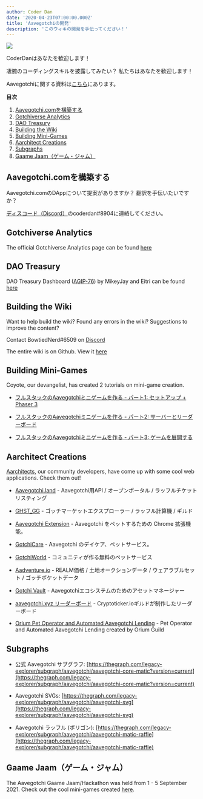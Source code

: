 ```yaml
---
author: Coder Dan
date: '2020-04-23T07:00:00.000Z'
title: 'Aavegotchiの開発'
description: 'このウィキの開発を手伝ってください！'
---
```


<div class="headerImageContainer">
<img class="headerImage" src="/developers/codergotchi.png">
<p class="headerImageText">CoderDanはあなたを歓迎します！</p>
</div>

凄腕のコーディングスキルを披露してみたい？ 私たちはあなたを歓迎します！

Aavegotchiに関する資料は[こちら](https://docs.aavegotchi.com/)にあります。

<div class="contentsBox">

**目次**

<ol>
<li><a href=#building-aavegotchi-com>Aavegotchi.comを構築する</a></li>
<li><a href=#gotchiverse-analytics>Gotchiverse Analytics</a></li>
<li><a href=#dao-treasury>DAO Treasury</a></li>
<li><a href=#building-the-wiki>Building the Wiki</a></li>
<li><a href=#building-mini-games>Building Mini-Games</a></li>
<li><a href=#aarchitect-creations>Aarchitect Creations</a></li>
<li><a href=#subgraphs>Subgraphs</a></li>
<li><a href=#gaame-jaam>Gaame Jaam（ゲーム・ジャム）</a></li>
</ol>

</div>

## Aavegotchi.comを構築する

Aavegotchi.comのDAppについて提案がありますか？ 翻訳を手伝いたいですか？

[ディスコード（Discord）](https://discord.com/invite/NPwnWB6)のcoderdan#8904に連絡してください。

## Gotchiverse Analytics

The official Gotchiverse Analytics page can be found [here](https://gotchiverse-analytics.vercel.app/)

## DAO Treasury

DAO Treasury Dashboard ([AGIP-76](/aavegotchi-improvement-proposals#create-a-dao-treasury-dashboard)) by MikeyJay and Eitri can be found [here](https://dune.com/eitri/aavegotchi-dao-treasury)

## Building the Wiki

Want to help build the wiki? Found any errors in the wiki? Suggestions to improve the content?

Contact BowtiedNerd#6509 on [Discord](https://discord.com/invite/NPwnWB6)

The entire wiki is on Github. View it [here](https://github.com/aavegotchi/aavegotchi-wiki)

## Building Mini-Games

Coyote, our devangelist, has created 2 tutorials on mini-game creation.

* [フルスタックのAavegotchiミニゲームを作る - パート1: セットアップ + Phaser 3](https://dev.to/ccoyotedev/building-a-full-stack-aavegotchi-minigame-part-1-set-up-phaser-3-29l5)

* [フルスタックのAavegotchiミニゲームを作る - パート2: サーバーとリーダーボード](https://dev.to/ccoyotedev/building-a-full-stack-aavegotchi-minigame-part-2-server-leaderboard-53la)

* [フルスタックのAavegotchiミニゲームを作る - パート3: ゲームを展開する](https://dev.to/ccoyotedev/building-a-full-stack-aavegotchi-minigame-part-3-deploying-your-game-mga)

## Aarchitect Creations

[Aarchitects](/aarchitect), our community developers, have come up with some cool web applications. Check them out!

* [Aavegotchi.land](https://aavegotchi.land/) - Aavegotchi用API / オープンポータル / ラッフルチケットリスティング

* [GHST_GG](https://fireball.gg/) - ゴッチマーケットエクスプローラー / ラッフル計算機 / ギルド

* [Aavegotchi Extension](https://chrome.google.com/webstore/detail/aavegotchi-extension/ibggmlahcckfbcghmbnbdmkmolmaejfc) - Aavegotchi をペットするための Chrome 拡張機能。

* [GotchiCare](https://gotchicare.com/) - Aavegotchi のデイケア、ペットサービス。

* [GotchiWorld](https://linktr.ee/gotchiworld) - コミュニティが作る無料のペットサービス

* [Aadventure.io](https://www.aadventure.io) - REALM価格 / 土地オークションデータ / ウェアラブルセット / ゴッチポケットデータ

* [Gotchi Vault](https://www.gotchivault.com/) - Aavegotchiエコシステムのためのアセットマネージャー

* [aavegotchi.xyz リーダーボード](https://www.aavegotchi.xyz/leaderboard/players) - Cryptoticker.ioギルドが制作したリーダーボード

* [Orium Pet Operator and Automated Aavegotchi Lending](https://app.orium.network/) - Pet Operator and Automated Aavegotchi Lending created by Orium Guild

## Subgraphs

* 公式 Aavegotchi サブグラフ: [https://thegraph.com/legacy-explorer/subgraph/aavegotchi/aavegotchi-core-matic?version=current](https://thegraph.com/legacy-explorer/subgraph/aavegotchi/aavegotchi-core-matic?version=current)

* Aavegotchi SVGs: [https://thegraph.com/legacy-explorer/subgraph/aavegotchi/aavegotchi-svg](https://thegraph.com/legacy-explorer/subgraph/aavegotchi/aavegotchi-svg)

* Aavegotchi ラッフル (ポリゴン): [https://thegraph.com/legacy-explorer/subgraph/aavegotchi/aavegotchi-matic-raffle](https://thegraph.com/legacy-explorer/subgraph/aavegotchi/aavegotchi-matic-raffle)

## Gaame Jaam（ゲーム・ジャム）

The Aavegotchi Gaame Jaam/Hackathon was held from 1 - 5 September 2021. Check out the cool mini-games created [here](/gaame-jaam).